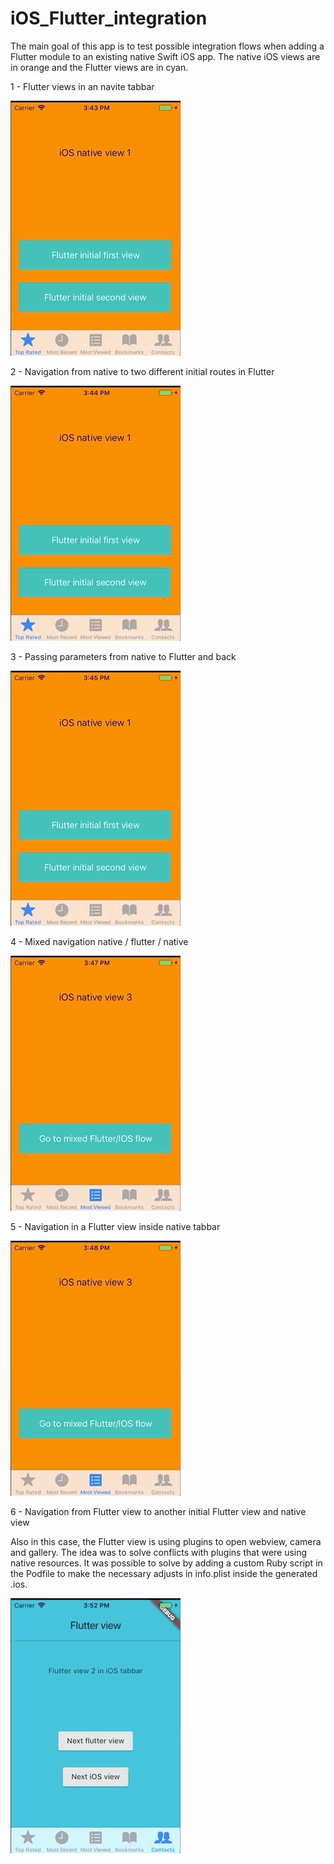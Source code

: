 # iOS_Flutter_integration

The main goal of this app is to test possible integration flows when adding a Flutter module to an existing native Swift iOS app.
The native iOS views are in orange and the Flutter views are in cyan.

1 - Flutter views in an navite tabbar

![](gifs/gif1.gif)

2 - Navigation from native to two different initial routes in Flutter

![](gifs/gif2.gif)

3 - Passing parameters from native to Flutter and back

![](gifs/gif3.gif)

4 - Mixed navigation native / flutter / native

![](gifs/gif4.gif)

5 - Navigation in a Flutter view inside native tabbar

![](gifs/gif5.gif)

6 - Navigation from Flutter view to another initial Flutter view and native view
    
  Also in this case, the Flutter view is using plugins to open webview, camera and gallery.
  The idea was to solve conflicts with plugins that were using native resources.
  It was possible to solve by adding a custom Ruby script in the Podfile to make the necessary adjusts
in info.plist inside the generated .ios.

![](gifs/gif6.gif)

